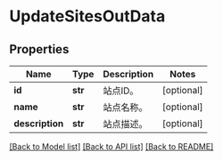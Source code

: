 # UpdateSitesOutData

## Properties
Name | Type | Description | Notes
------------ | ------------- | ------------- | -------------
**id** | **str** | 站点ID。 | [optional] 
**name** | **str** | 站点名称。 | [optional] 
**description** | **str** | 站点描述。 | [optional] 

[[Back to Model list]](../README.md#documentation-for-models) [[Back to API list]](../README.md#documentation-for-api-endpoints) [[Back to README]](../README.md)


